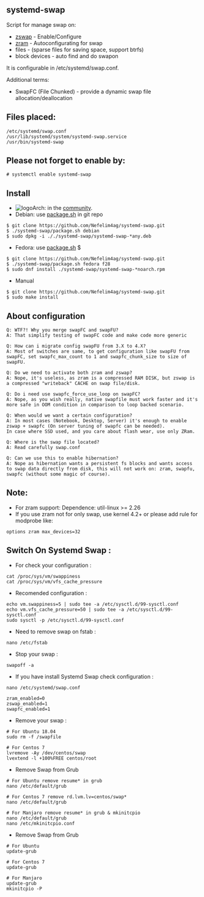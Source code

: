 ## systemd-swap
Script for manage swap on:
* [zswap](https://www.kernel.org/doc/Documentation/vm/zswap.txt) - Enable/Configure
* [zram](https://www.kernel.org/doc/Documentation/blockdev/zram.txt) - Autoconfigurating for swap
* files - (sparse files for saving space, support btrfs)
* block devices - auto find and do swapon

It is configurable in /etc/systemd/swap.conf.

Additional terms:
* SwapFC (File Chunked) - provide a dynamic swap file allocation/deallocation

## Files placed:
```
/etc/systemd/swap.conf
/usr/lib/systemd/system/systemd-swap.service
/usr/bin/systemd-swap
```

## Please not forget to enable by:
```
# systemctl enable systemd-swap
```
## Install
* ![logo](http://www.monitorix.org/imgs/archlinux.png "arch logo")Arch: in the [community](https://www.archlinux.org/packages/community/any/systemd-swap/).
* Debian: use [package.sh](https://raw.githubusercontent.com/Nefelim4ag/systemd-swap/master/package.sh) in git repo
```
$ git clone https://github.com/Nefelim4ag/systemd-swap.git
$ ./systemd-swap/package.sh debian
$ sudo dpkg -i ././systemd-swap/systemd-swap-*any.deb
```
* Fedora: use [package.sh](https://raw.githubusercontent.com/Nefelim4ag/systemd-swap/master/package.sh) $
```
$ git clone https://github.com/Nefelim4ag/systemd-swap.git
$ ./systemd-swap/package.sh fedora f28
$ sudo dnf install ./systemd-swap/systemd-swap-*noarch.rpm
```
* Manual
```
$ git clone https://github.com/Nefelim4ag/systemd-swap.git
$ sudo make install
```

## About configuration
```
Q: WTF?! Why you merge swapFC and swapFU?
A: That simplify testing of swapFC code and make code more generic

Q: How can i migrate config swapFU from 3.X to 4.X?
A: Most of switches are same, to get configuration like swapFU from swapFC, set swapfc_max_count to 1 and swapfc_chunk_size to size of swapFU.

Q: Do we need to activate both zram and zswap?
A: Nope, it's useless, as zram is a compressed RAM DISK, but zswap is a compressed "writeback" CACHE on swap file/disk.

Q: Do i need use swapfc_force_use_loop on swapFC?
A: Nope, as you wish really, native swapfile must work faster and it's more safe in OOM condition in comparison to loop backed scenario.

Q: When would we want a certain configuration?
A: In most cases (Notebook, Desktop, Server) it's enough to enable zswap + swapfc (On server tuning of swapfc can be needed).
In case where SSD used, and you care about flash wear, use only ZRam.

Q: Where is the swap file located?
A: Read carefully swap.conf

Q: Can we use this to enable hibernation?
A: Nope as hibernation wants a persistent fs blocks and wants access to swap data directly from disk, this will not work on: zram, swapfu, swapfc (without some magic of course).
```
## Note:
* For zram support: Dependence: util-linux >= 2.26
* If you use zram not for only swap, use kernel 4.2+ or please add rule for modprobe like:
```
options zram max_devices=32
```

## Switch On Systemd Swap :


* For check your configuration :

```
cat /proc/sys/vm/swappiness
cat /proc/sys/vm/vfs_cache_pressure
```

* Recomended configuration :

```
echo vm.swappiness=5 | sudo tee -a /etc/sysctl.d/99-sysctl.conf
echo vm.vfs_cache_pressure=50 | sudo tee -a /etc/sysctl.d/99-sysctl.conf
sudo sysctl -p /etc/sysctl.d/99-sysctl.conf
```

* Need to remove swap on fstab :

```
nano /etc/fstab
```

* Stop your swap :

```
swapoff -a
```

* If you have install Systemd Swap check configuration :

```
nano /etc/systemd/swap.conf
```

```
zram_enabled=0
zswap_enabled=1
swapfc_enabled=1
```


* Remove your swap :

```
# For Ubuntu 18.04
sudo rm -f /swapfile

# For Centos 7
lvremove -Ay /dev/centos/swap
lvextend -l +100%FREE centos/root
```

* Remove Swap from Grub

```
# For Ubuntu remove resume* in grub
nano /etc/default/grub

# For Centos 7 remove rd.lvm.lv=centos/swap*
nano /etc/default/grub

# For Manjaro remove resume* in grub & mkinitcpio
nano /etc/default/grub
nano /etc/mkinitcpio.conf
```

* Remove Swap from Grub

```
# For Ubuntu
update-grub

# For Centos 7
update-grub

# For Manjaro
update-grub
mkinitcpio -P
```
